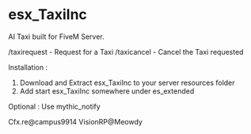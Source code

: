 # esx_TaxiInc

AI Taxi built for FiveM Server.

/taxirequest - Request for a Taxi
/taxicancel  - Cancel the Taxi requested

Installation :
1) Download and Extract esx_TaxiInc to your server resources folder
2) Add start esx_TaxiInc somewhere under es_extended

Optional : Use mythic_notify

Cfx.re@campus9914
VisionRP@Meowdy

